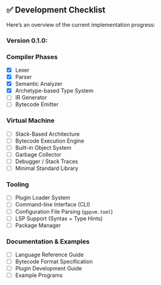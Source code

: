 
## ✅ Development Checklist

Here’s an overview of the current implementation progress:

### Version 0.1.0:

### Compiler Phases
- [x] Lexer
- [x] Parser
- [x] Semantic Analyzer
- [x] Archetype-based Type System
- [ ] IR Generator
- [ ] Bytecode Emitter

### Virtual Machine
- [ ] Stack-Based Architecture
- [ ] Bytecode Execution Engine
- [ ] Built-in Object System
- [ ] Garbage Collector
- [ ] Debugger / Stack Traces
- [ ] Minimal Standard Library

### Tooling
- [ ] Plugin Loader System
- [ ] Command-line Interface (CLI)
- [ ] Configuration File Parsing (`gppvm.toml`)
- [ ] LSP Support (Syntax + Type Hints)
- [ ] Package Manager

### Documentation & Examples
- [ ] Language Reference Guide
- [ ] Bytecode Format Specification
- [ ] Plugin Development Guide
- [ ] Example Programs